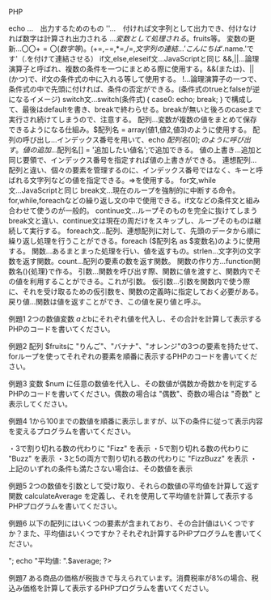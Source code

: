 PHP 

echo ...　出力するためのもの
''...　付ければ文字列として出力でき、付けなければ数字は計算され出力される
$...　変数として処理される。$fruits等。
変数の更新...$〇〇 += 〇(数字等)。(+=,-=,*=,/=,%=)
文字列の連結...'こんにちは'.$name.'です'（.を付けて連結させる）
if文,else,eleseif文...JavaScriptと同じ
&&,||...論理演算子と呼ばれ、複数の条件を一つにまとめる際に使用する。&&(または)、||(かつ)で、if文の条件式の中に入れる等して使用する。
!...論理演算子の一つで、条件式の中で先頭に付ければ、条件の否定ができる。(条件式のtrueとfalseが逆になるイメージ)
switch文...switch(条件式)｛
case0:
echo;
break;
｝で構成して、最後はdefaultを書き、breakで終わらせる。breakが無いと後ろのcaseまで実行され続けてしまうので、注意する。
配列...変数が複数の値をまとめて保存できるようになる仕組み。$配列名 = array(値1,値2,値3)のように使用する。
配列の呼び出し...インデックス番号を用いて、echo $配列名[0];のように呼び出す。
値の追加...$配列名[] = '追加したい値名';で追加できる。
値の上書き...追加と同じ要領で、インデックス番号を指定すれば値の上書きができる。
連想配列...配列と違い、個々の要素を管理するのに、インデックス番号ではなく、キーと呼ばれる文字列などの値を指定できる。=>を使用する。
for文,while文...JavaScriptと同じ
break文...現在のループを強制的に中断する命令。for,while,foreachなどの繰り返し文の中で使用できる。if文などの条件文と組み合わせて使うのが一般的。
continue文...ループそのものを完全に抜けてしまうbreak文と違い、continue文は現在の周だけをスキップし、ループそのものは継続して実行する。
foreach文...配列、連想配列に対して、先頭のデータから順に繰り返し処理を行うことができる。foreach ($配列名 as $変数名)のように使用する。
関数...あるまとまった処理を行い、値を返すもの。strlen...文字列の文字数を返す関数。count...配列の要素の数を返す関数。
関数の作り方...function関数名(){処理}で作る。
引数...関数を呼び出す際、関数に値を渡すと、関数内でその値を利用することができる。これが引数。
仮引数...引数を関数内で使う際に、それを受け取るための仮引数を、関数の定義時に指定しておく必要がある。
戻り値...関数は値を返すことができ、この値を戻り値と呼ぶ。


例題1
2つの数値変数 $aと$bにそれぞれ値を代入し、その合計を計算して表示するPHPのコードを書いてください。
<?php
$a = 5;
$b = 7;
$sum = $a + $b;
echo "合計: ".$sum;
?>

例題2
配列 $fruitsに "りんご"、"バナナ"、"オレンジ"の3つの要素を持たせて、forループを使ってそれぞれの要素を順番に表示するPHPのコードを書いてください。
<?php
$fruits = array("りんご","バナナ","オレンジ");
for($i = 0, $i = count($fruits), $i++) {
echo $fruits[$i];
}
?>

例題3
変数 $num に任意の数値を代入し、その数値が偶数か奇数かを判定するPHPのコードを書いてください。偶数の場合は "偶数"、奇数の場合は "奇数" と表示してください。
<?php
$num = 8;
if($num % 2 == 0) {
echo "偶数";
} else {
echo "奇数";
}
?>

例題4
1から100までの数値を順番に表示しますが、以下の条件に従って表示内容を変えるプログラムを書いてください。

・3で割り切れる数の代わりに "Fizz" を表示
・5で割り切れる数の代わりに "Buzz" を表示
・3と5の両方で割り切れる数の代わりに "FizzBuzz" を表示
・上記のいずれの条件も満たさない場合は、その数値を表示
<?php
for ($i = 1; $i <= 100; $i++) {
if ($i % 15 == 0) {
echo "FizzBuzz";
} elseif ($i % 3 == 0) {
echo "Fizz";
} elseif ($i % 5 == 0) {
echo "Buzz";
} else {
echo $i;
}
}
?>

例題5
2つの数値を引数として受け取り、それらの数値の平均値を計算して返す関数 calculateAverage を定義し、それを使用して平均値を計算して表示するPHPプログラムを書いてください。
<?php
function calculateAverage($num1, $num2) {
$average = ($num1 + $num2) / 2;
return $average;
}
$number1 = 30;
$number2 = 50;

echo "平均値: ".calculateAverage($number1, $number2);
?>

例題6
以下の配列にはいくつの要素が含まれており、その合計値はいくつですか？また、平均値はいくつですか？それぞれ計算するPHPプログラムを書いてください。
<?php
$numbers = array(15, 28, 9, 42, 7);

$total = array_sum($numbers);
$count = count($numbers);
$average = $total / $count;

echo "合計値: ".$total;
echo "<br/>";
echo "平均値: ".$average;
?>

例題7
ある商品の価格が税抜きで与えられています。消費税率が8%の場合、税込み価格を計算して表示するPHPプログラムを書いてください。
<?php
$taxExcluded = 100;
$taxRate = 8;
$taxIncluded = ($taxRate / $taxExcluded) * 100 + $taxExcluded;
echo $taxIncluded;
?>
